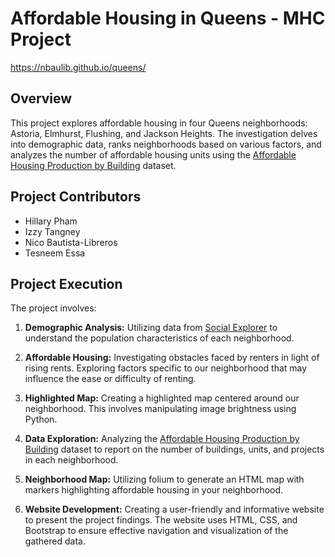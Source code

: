# Affordable Housing in Queens - MHC Project
https://nbaulib.github.io/queens/

## Overview

This project explores affordable housing in four Queens neighborhoods: Astoria, Elmhurst, Flushing, and Jackson Heights. The investigation delves into demographic data, ranks neighborhoods based on various factors, and analyzes the number of affordable housing units using the [Affordable Housing Production by Building](https://data.cityofnewyork.us/Housing-Development/Affordable-Housing-Production-by-Building/hg8x-zxpr) dataset.

## Project Contributors

- Hillary Pham
- Izzy Tangney
- Nico Bautista-Libreros
- Tesneem Essa

## Project Execution

The project involves:
1. **Demographic Analysis:** Utilizing data from [Social Explorer](https://www.socialexplorer.com/profiles/essential-report/index.html) to understand the population characteristics of each neighborhood.

2. **Affordable Housing:** Investigating obstacles faced by renters in light of rising rents. Exploring factors specific to our neighborhood that may influence the ease or difficulty of renting.
  
3. **Highlighted Map:** Creating a highlighted map centered around our neighborhood. This involves manipulating image brightness using Python. 

4. **Data Exploration:** Analyzing the [Affordable Housing Production by Building](https://data.cityofnewyork.us/Housing-Development/Affordable-Housing-Production-by-Building/hg8x-zxpr) dataset to report on the number of buildings, units, and projects in each neighborhood.
   
5. **Neighborhood Map:** Utilizing folium to generate an HTML map with markers highlighting affordable housing in your neighborhood.

6. **Website Development:** Creating a user-friendly and informative website to present the project findings. The website uses HTML, CSS, and Bootstrap to ensure effective navigation and visualization of the gathered data.
